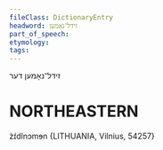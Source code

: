 ```yaml
---
fileClass: DictionaryEntry
headword: זידל־נאָמען
part_of_speech: 
etymology: 
tags: 
---
```

זידל־נאָמען
דער

NORTHEASTERN
==============

z̀ɪ́dlnɔmɘn {LITHUANIA, Vilnius, 54257}